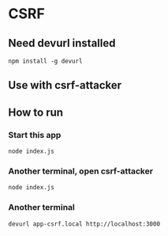 # CSRF

## Need devurl installed
`npm install -g devurl`

## Use with csrf-attacker

## How to run

### Start this app
`node index.js`

### Another terminal, open csrf-attacker
`node index.js`

### Another terminal
`devurl app-csrf.local http://localhost:3000`
